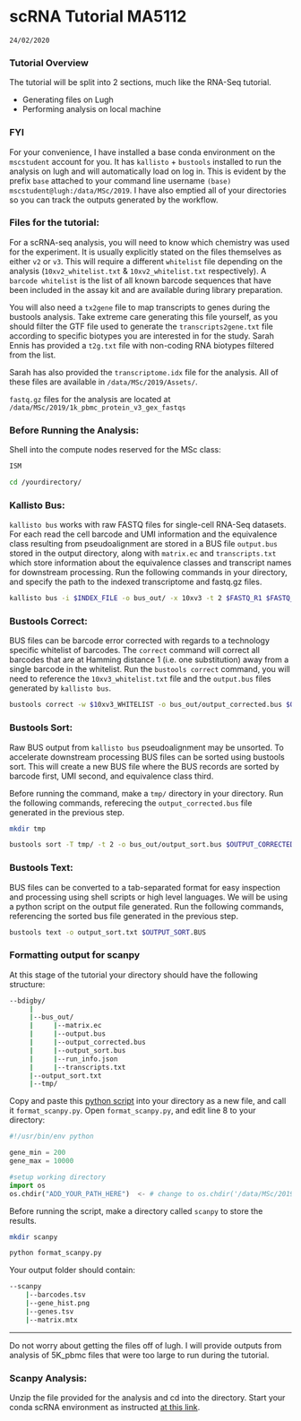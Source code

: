 # scRNA Tutorial MA5112
`24/02/2020`

### Tutorial Overview
The tutorial will be split into 2 sections, much like the RNA-Seq tutorial. 
 * Generating files on Lugh
 * Performing analysis on local machine
 
### FYI
For your convenience, I have installed a base conda environment on the `mscstudent` account for you. It has `kallisto` + `bustools` installed to run the analysis on lugh and will automatically load on log in. This is evident by the prefix `base` attached to your command line username `(base) mscstudent@lugh:/data/MSc/2019`. 
I have also emptied all of your directories so you can track the outputs generated by the workflow. 

### Files for the tutorial:
For a scRNA-seq analysis, you will need to know which chemistry was used for the experiment. It is usually explicitly stated on the files themselves as either ```v2``` or ```v3```. This will require a different ```whitelist``` file depending on the analysis (```10xv2_whitelist.txt``` & ```10xv2_whitelist.txt``` respectively). A ```barcode whitelist``` is the list of all known barcode sequences that have been included in the assay kit and are available during library preparation.

You will also need a ```tx2gene``` file to map transcripts to genes during the bustools analysis. Take extreme care generating this file yourself, as you should filter the GTF file used to generate the `transcripts2gene.txt` file according to specific biotypes you are interested in for the study. Sarah Ennis has provided a `t2g.txt` file with non-coding RNA biotypes filtered from the list. 

Sarah has also provided the `transcriptome.idx` file for the analysis. All of these files are available in `/data/MSc/2019/Assets/`.

`fastq.gz` files for the analysis are located at `/data/MSc/2019/1k_pbmc_protein_v3_gex_fastqs`


### Before Running the Analysis:
Shell into the compute nodes reserved for the MSc class:
```bash
ISM

cd /yourdirectory/
```

### Kallisto Bus:
`kallisto bus` works with raw FASTQ files for single-cell RNA-Seq datasets. For each read the cell barcode and UMI information and the equivalence class resulting from pseudoalignment are stored in a BUS file `output.bus` stored in the output directory, along with `matrix.ec` and `transcripts.txt` which store information about the equivalence classes and transcript names for downstream processing. Run the following commands in your directory, and specify the path to the indexed transcriptome and fastq.gz files.

```bash
kallisto bus -i $INDEX_FILE -o bus_out/ -x 10xv3 -t 2 $FASTQ_R1 $FASTQ_R2
```

### Bustools Correct:
BUS files can be barcode error corrected with regards to a technology specific whitelist of barcodes. The `correct` command will correct all barcodes that are at Hamming distance 1 (i.e. one substitution) away from a single barcode in the whitelist. Run the `bustools correct` command, you will need to reference the `10xv3_whitelist.txt` file and the `output.bus` files generated by `kallisto bus`.

```bash
bustools correct -w $10xv3_WHITELIST -o bus_out/output_corrected.bus $OUTPUT.BUS
```

### Bustools Sort:
Raw BUS output from `kallisto bus` pseudoalignment may be unsorted. To accelerate downstream processing BUS files can be sorted using bustools sort. This will create a new BUS file where the BUS records are sorted by barcode first, UMI second, and equivalence class third.

Before running the command, make a `tmp/` directory in your directory. Run the following commands, referecing the `output_corrected.bus` file generated in the previous step.

```bash
mkdir tmp

bustools sort -T tmp/ -t 2 -o bus_out/output_sort.bus $OUTPUT_CORRECTED.BUS
```
### Bustools Text:
BUS files can be converted to a tab-separated format for easy inspection and processing using shell scripts or high level languages. We will be using a python script on the output file generated. Run the following commands, referencing the sorted bus file generated in the previous step.

```bash
bustools text -o output_sort.txt $OUTPUT_SORT.BUS
```

### Formatting output for scanpy
At this stage of the tutorial your directory should have the following structure:
```bash
--bdigby/
     |
     |--bus_out/
     |     |--matrix.ec
     |     |--output.bus
     |     |--output_corrected.bus
     |     |--output_sort.bus
     |     |--run_info.json
     |     |--transcripts.txt
     |--output_sort.txt
     |--tmp/
```

Copy and paste this [python script](https://github.com/BarryDigby/scRNA-Seq/blob/master/format_scanpy.py) into your directory as a new file, and call it `format_scanpy.py`.
Open `format_scanpy.py`, and edit line 8 to your directory:

``` python
#!/usr/bin/env python

gene_min = 200
gene_max = 10000

#setup working directory
import os
os.chdir("ADD_YOUR_PATH_HERE")  <- # change to os.chdir('/data/MSc/2019/your_username')
```
Before running the script, make a directory called `scanpy` to store the results. 
```bash
mkdir scanpy

python format_scanpy.py
```
Your output folder should contain:
```bash
--scanpy
    |--barcodes.tsv  
    |--gene_hist.png  
    |--genes.tsv  
    |--matrix.mtx
```

***

Do not worry about getting the files off of lugh. I will provide outputs from analysis of 5K_pbmc files that were too large to run during the tutorial. 

### Scanpy Analysis:
Unzip the file provided for the analysis and cd into the directory. Start your conda scRNA environment as instructed [at this link](https://github.com/BarryDigby/scRNA-Seq/wiki/Conda-Environment-for-Analysis). 
